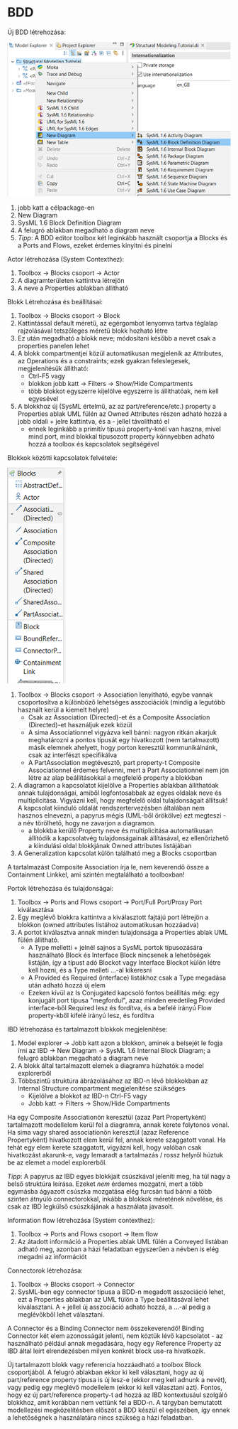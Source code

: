 # BDD

Új BDD létrehozása:

![](new_bdd_1.png)

1. jobb katt a célpackage-en
1. New Diagram
1. SysML 1.6 Block Definition Diagram
1. A felugró ablakban megadható a diagram neve
1. _Tipp_: A BDD editor toolbox két leginkább használt csoportja a Blocks és a Ports and Flows, ezeket érdemes kinyitni és pinelni

Actor létrehozása (System Contexthez):
1. Toolbox -> Blocks csoport -> Actor
1. A diagramterületen kattintva létrejön
1. A neve a Properties ablakban állítható

Blokk Létrehozása és beállításai:
1. Toolbox -> Blocks csoport -> Block
1. Kattintással default méretű, az egérgombot lenyomva tartva téglalap rajzolásával tetszőleges méretű blokk hozható létre
1. Ez után megadható a blokk neve; módosítani később a nevet csak a properties panelen lehet
1. A blokk compartmentjei közül automatikusan megjelenik az Attributes, az Operations és a constraints; ezek gyakran feleslegesek, megjelenítésük állítható: 
    - Ctrl-F5 vagy
    - blokkon jobb katt -> Filters -> Show/Hide Compartments 
    - több blokkot egyszerre kijelölve egyszerre is állíthatóak, nem kell egyesével
1. A blokkhoz új (SysML értelmű, az az part/reference/etc.) property a Properties ablak UML fülén az Owned Attributes részen adható hozzá a jobb oldali + jelre kattintva, és a - jellel távolítható el
    - ennek leginkább a primitív típusú property-knél van haszna, mivel mind port, mind blokkal típusozott property könnyebben adható hozzá a toolbox és kapcsolatok segítségével

Blokkok közötti kapcsolatok felvétele:

![](bdd_toolbox_relationships.png)

1. Toolbox -> Blocks csoport -> Association lenyitható, egybe vannak csoportosítva a különböző lehetséges asszociációk (mindig a legutóbb használt kerül a kiemelt helyre)
    - Csak az Association (Directed)-et és a Composite Association (Directed)-et használjuk ezek közül
    - A sima Associationnel vigyázva kell bánni: nagyon ritkán akarjuk meghatározni a pontos típusát egy hivatkozott (nem tartalmazott) másik elemnek ahelyett, hogy porton keresztül kommunikálnánk, csak az interfészt specifikálva
    - A PartAssociation megtévesztő, part property-t Composite Associationnel érdemes felvenni, mert a Part Associationnel nem jön létre az alap beállításokkal a megfelelő property a blokkban
1. A diagramon a kapcsolatot kijelölve a Properties ablakban állíthatóak annak tulajdonságai, amiből legfontosabbak az egyes oldalak neve és multiplicitása. Vigyázni kell, hogy megfelelő oldal tulajdonságait állítsuk! A kapcsolat kiinduló oldalát rendszertervezésben általában nem hasznos elnevezni, a papyrus mégis (UML-ből örökölve) ezt megteszi - a név törölhető, hogy ne zavarjon a diagramon.
    - a blokkba kerülő Property neve és multiplicitása automatikusan állítódik a kapcsolatvég tulajdonságainak állításával, ez ellenőrizhető a kiindulási oldal blokkjának Owned attributes listájában
1. A Generalization kapcsolat külön található meg a Blocks csoportban

A tartalmazást Composite Association írja le, nem keverendő össze a Containment Linkkel, ami szintén megtalálható a toolboxban!

Portok létrehozása és tulajdonságai:
1. Toolbox -> Ports and Flows csoport -> Port/Full Port/Proxy Port kiválasztása
1. Egy meglévő blokkra kattintva a kiválasztott fajtájú port létrejön a blokkon (owned attributes listához automatikusan hozzáadva)
1. A portot kiválasztva annak minden tulajdonsága a Properties ablak UML fülén állítható.
    - A Type melletti + jelnél sajnos a SysML portok típusozására használható Block és Interface Block nincsenek a lehetőségek listáján, így a típust adó Blockot vagy Interface Blockot külön létre kell hozni, és a Type melleti ...-al kikeresni
    - A Provided és Required (interface) listákhoz csak a Type megadása után adható hozzá új elem
    - Ezeken kívül az Is Conjugated kapcsoló fontos beállítás még: egy konjugált port típusa "megfordul", azaz minden eredetileg Provided interface-ből Required lesz és fordítva, és a befelé irányú Flow property-kből kifelé irányú lesz, és fordítva

IBD létrehozása és tartalmazott blokkok megjelenítése:

1. Model explorer -> Jobb katt azon a blokkon, aminek a belsejét le fogja írni az IBD -> New Diagram -> SysML 1.6 Internal Block Diagram; a felugró ablakban megadható a diagram neve
1. A blokk által tartalmazott elemek a diagramra húzhatók a model explorerből
1. Többszintű struktúra ábrázolásához az IBD-n lévő blokkokban az Internal Structure compartment megjelenítése szükséges
    - Kijelölve a blokkot az IBD-n Ctrl-F5 vagy
    - Jobb katt -> Filters -> Show/Hide Compartments

Ha egy Composite Associationön keresztül (azaz Part Propertyként) tartalmazott modellelem kerül fel a diagramra, annak kerete folytonos vonal. Ha sima vagy shared associationön keresztül (azaz Reference Propertyként) hivatkozott elem kerül fel, annak kerete szaggatott vonal. Ha tehát egy elem kerete szaggatott, vigyázni kell, hogy valóban csak hivatkozást akarunk-e, vagy lemaradt a tartalmazás / rossz helyről húztuk be az elemet a model explorerből.

_Tipp_: A papyrus az IBD egyes blokkjait csúszkával jeleníti meg, ha túl nagy a belső struktúra leírása. Ezeket _nem_ érdemes mozgatni, mert a több egymásba ágyazott csúszka mozgatása elég furcsán tud bánni a több szinten átnyúló connectorokkal, inkább a blokkok méretének növelése, és csak az IBD legkülső csúszkájának a használata javasolt.

Information flow létrehozása (System contexthez):
1. Toolbox -> Ports and Flows csoport -> Item flow
1. Az átadott információ a Properties ablak UML fülén a Conveyed listában adható meg, azonban a házi feladatban egyszerűen a névben is elég megadni az információt 

Connectorok létrehozása:
1. Toolbox -> Blocks csoport -> Connector
1. SysML-ben egy connector típusa a BDD-n megadott asszociáció lehet, ezt a Properties ablakban az UML fülön a Type beállításával lehet kiválasztani. A + jellel új asszociáció adható hozzá, a ...-al pedig a meglévőkből lehet választani.

A Connector és a Binding Connector nem összekeverendő! Binding Connector két elem azonosságát jelenti, nem köztük lévő kapcsolatot - az használható például annak megadására, hogy egy Reference Property az IBD által leírt elrendezésben milyen konkrét block use-ra hivatkozik.

Új tartalmazott blokk vagy referencia hozzáadható a toolbox Block csoportjából. A felugró ablakban ekkor ki kell választani, hogy az új part/reference property típusa is új lesz-e (ekkor meg kell adnunk a nevét), vagy pedig egy meglévő modellelem (ekkor ki kell választani azt). Fontos, hogy ez új part/reference property-t ad hozzá az IBD kontextusául szolgáló blokkhoz, amit korábban nem vettünk fel a BDD-n. A tárgyban bemutatott modellezési megközelítésben előszöt a BDD készül el egészében, így ennek a lehetőségnek a használatára nincs szükség a házi feladatban. 